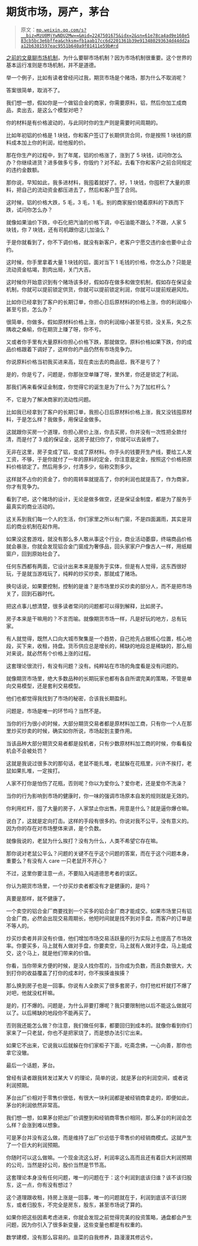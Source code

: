 # 期货市场，房产，茅台

> 原文：[`mp.weixin.qq.com/s?__biz=MzU0MjYwNDU2Mw==&mid=2247501675&idx=2&sn=61e78ca4ad9e168e583cb5bc3e6bffea&chksm=fb1aab17cc6d2201361b39e913480293634d44dd2aa12b6301597eac9551b640a9f01411e59b#rd`](http://mp.weixin.qq.com/s?__biz=MzU0MjYwNDU2Mw==&mid=2247501675&idx=2&sn=61e78ca4ad9e168e583cb5bc3e6bffea&chksm=fb1aab17cc6d2201361b39e913480293634d44dd2aa12b6301597eac9551b640a9f01411e59b#rd)

[之前的文章聊市场机制](http://mp.weixin.qq.com/s?__biz=MzU0MjYwNDU2Mw==&mid=2247501596&idx=1&sn=62fe1b014bbbd334a3153768618d1eea&chksm=fb1aab60cc6d22767161eb80adfa51451257ad104c7bb763bf0f9ed2c5ddc03fad3d76d91b26&scene=21#wechat_redirect)，为什么要聊市场机制？因为市场机制很重要。这个世界的基本运行准则是市场机制，并不是道德。

举一个例子，比如有读者曾经问过我，期货市场是个赌场，那为什么不取消呢？

答案很简单，取消不了。

我们想一想，假如你是一个做铝合金的商家，你需要原料，铝，然后你加工成商品，卖出去，是这么个模型对吧？

你的材料是有价格波动的，与此同时你的生产则是需要时间周期的。

比如年初铝的价格是 1 块钱，你和客户签订了长期供货合同，你是按照 1 块钱的原料成本加上你的利润，给他报的价。

那在你生产的过程中，到了年尾，铝的价格涨了，涨到了 5 块钱，试问你怎么办？你继续进货？进多做多亏多，你毁约？对不起，去看下你和客户之前合同规定的违约金数额。

那你说，早知如此，我多进材料，我囤着就好了。好，1 块钱，你囤积了大量的原料，把自己的流动资金都压进去了，然后和客户签了合同。

这时候，铝的价格大跌，5 毛，3 毛，1 毛。别的商家报价随着原料的下跌而下跌，试问你怎么办？

就像如果油价下跌，中石化把汽油的价格下调，中石油能不跟么？不跟，人家 5 块钱，你 7 块钱，还有司机跟你这儿加油么？

于是你就看到了，你不下调价格，就没有新客户，老客户宁愿交违约金也要中止合约。

这时候，你手里拿着大量 1 块钱的铝，面对当下 1 毛钱的价格，你怎么办？只能是流动资金枯竭，割肉出局，关门大吉。

这时候你开始意识到有个赌场该多好，假如存在做多和做空机制，假如存在保证金机制，你就可以提前锁定供货，你就可以提前锁定利润，你就可以提前规避风险。

比如你已经拿到了客户的长期订单，你担心日后原材料的价格上涨，你的利润缩小甚至亏损，怎么办？

很简单，你做多。假如原材料价格上涨，你的利润缩小甚至亏损，没关系，失之东隅收之桑榆，你在期货上赚了呀，你不亏。

又或者你手里有大量原料你担心价格下跌，那就做空。原料价格如果下跌，你的成品价格跟着下调好了，这样你的产品仍然有市场竞争力。

你说原料价格当初我买进来高，现在卖出去的商品低，我不是亏了？

是的，你是亏了，问题是，你那张空单赚了呀，里外里，你还是锁定了利润。

那我们再来看保证金制度，你觉得它的诞生是为了什么？为了加杠杆么？

不，它是为了解决商家的流动性问题。

比如我已经拿到了客户的长期订单，我担心日后原材料价格上涨，我又没钱囤原材料，于是怎么样？我做多，用保证金做多。

这就跟你买房一个道理，你担心房价上涨，你去买房，你并没有一次性把全款付清，而是付了 3 成的保证金，这房子就归你了，你就可以去装修了。

无非在这里，房子变成了铝，变成了原材料。你手头的钱要开生产线，要给工人发工资，不够，于是你就付了一年的原料的定金，你注意是定金，按照这个价格把原料价格锁定了。然后用多少，付清多少，俗称交割多少。

这样就不占你的资金了，你的周转率就提高了，你的利润也就提高了，作为商家，你才有竞争力。

看到了吧，这个赌场的设计，无论是做多做空，还是保证金制度，都是为了服务于最真实的商业活动的。

这关系到我们每一个人的生活，你们家里之所以有门窗，不是四面漏雨，其实是背后的商业机制在起作用。

如果没这套游戏，就没有那么多人敢从事这个行业，商业活动萎靡，终端商品价格就会暴涨，你就会发现铝合金门窗成为奢侈品，回头家家户户像古人一样，用纸糊窗户，回到原始社会了。

任何东西都有两面，它设计出来本来是服务于实体，但是有人觉得，这东西很好玩，于是就当游戏玩了，纯粹的炒买炒卖，那就成了赌场。

换句话说，如果要控制，控制的是谁？是市场里炒买炒卖的部分人，而不是把市场关了，回到石器时代。

把这点事儿想清楚，很多读者常问的问题都可以得到解释，比如房子。

房子本来是干嘛用的？不言而喻。就像期货市场一样，凡是好玩的地方，总有玩家。

有人就觉得，既然人口向大城市聚集是一个趋势，自己抢先占据核心位置，核心地段，买下来，收租，持盘。货币供应总是增长的，稀缺的地段总是稀缺的，那么相对来说，就必然有个价格上涨的过程。

这套理论很流行，有没有问题？没有。纯粹站在市场的角度看是没有问题的。

就像期货市场里，绝大多数品种的长期玩家也都有各自所谓完美的策略，不管是单向交易模型，还是套利交易模型。

他们也都觉得我找到了市场的秘密，合该我长期盈利。

问题是，市场是唯一的环节吗？当然不是。

当你的行为很小的时候，大部分期货交易者都是原材料加工商，只有你一个人在那里炒买炒卖的时候，确实如你所说，市场起到主要作用。

当该品种大部分期货交易者都是投机者，只有少数原材料加工商的时候，你看看投机会不会被处罚？

这就是我说过很多次的那句话，老鼠不能扎堆，老鼠躲在花瓶里，兴许不挨打，老鼠如果扎堆，一定挨打。

人家不打你是怕伤了花瓶，否则呢？你以为爱你么？爱你老，还是爱你不洗澡？

当你的行为影响到市场的健康时，你一味的强调市场原本自发的规则就是无效的。

你利用杠杆，囤了大量的房子，人家禁止你出售。用意是什么？就是逼你爆仓嘛。

说白了，这就是定向打击。这样的手段有很多的。你说对我不公平，没有意义的。因为你的存在对市场整体来讲，是个负数。

就像我说的，老鼠为什么挨打？没有为什么，人类不希望它存在嘛。

那你说对老鼠公平么？问题的关键不在乎这个问题的答案，而在于这个问题本身，重要么？有没有人 care 一只老鼠开不开心？

不过，这里你要注意一点，不要陷入纯道德思考者的误区。

你认为期货市场里，一个炒买炒卖者都没有才是健康的，是吗？

真要是那样，就不健康了。

一个卖空的铝合金厂商要找到一个买多的铝合金厂商才能成交。如果市场里只有铝合金厂商，必然会出现交易周期长，他短时间就是找不到对手盘，而客户的订单是不等人的。

炒买炒卖者并非没有价值，他们增加市场交易活跃量的行为实际上也提高了市场效率。你要买多，马上就有人做对手盘，你要卖空，马上就有人做对手盘，马上能成交，这个马上，就是他们带来的价值。

你看，当你带来方便的时候，是没人找你茬的，当你成为负数，而且负数很大，大到打你的收益覆盖了打你的成本时，你不挨揍谁挨揍？

那么换到房子也是一回事。你说有人全款买了很多套房子，你打他杠杆就打不爆了对吧，他就没杠杆嘛。

是的，打不爆的。问题是，为什么非要打爆呢？我只要限制他以后不能这么做就可以了。以后稀缺的地段你不能再买了。

否则我还能怎么做？你注意，我们做任何事，都要回归到成本的。就像你看到你们家来了一只老鼠，你也不是把家烧了，而是想办法引它出来。

如果它不出来，它说我以后就躲在你们家柜子下面，吃斋念佛，一心向善，那你也拿它没辙。

最后一个话题，茅台。

曾经有读者跟我转发过某大 V 的理论，简单的说，就是茅台的利润空间，或者说利润预期。

茅台出厂价相对于零售价很低，有很大一块利润都是被经销商拿走的，即便如此，茅台的利润依然非常高。

我们想一想，如果茅台把出厂价调整到和经销商零售价相同，那么茅台的利润会怎么样？会涨到难以想象。

可是茅台并没有这么做，而是维持了出厂价远低于零售价的经销商模式。这就产生了一个巨大的利润预期。

你随时可以这么做嘛。一个现金流这么好，利润率这么高而且还有着巨大利润预期的公司，当然是好公司，股价当然是节节高。

这套理论本身没有任何问题，唯一的问题在于：这个利润到底该归谁？该不该归股东，这一点，你有没有想过？

这个道理跟收租，持房上涨是一回事，唯一的问题就在于，利润到底该不该归房东，或者归股东，不完全是房东，股东，甚至市场说了算的。

如果你把这些因素考虑进来，你就会发现之前觉得完美的投资策略，通盘都会产生问题，因为你引入了很多新变量，这些变量也都是有权重的。

数学建模，没有那么容易的。韭菜的自我修养，路漫漫其修远兮。